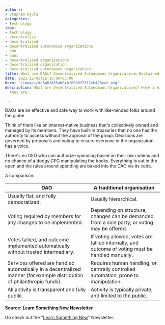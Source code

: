 ```yaml
---
authors:
- Stephen Ajulu
categories:
- Technology
tags:
- technology
- decentralize
- decentralized
- decentralized autonomous organizations
- dao
- daos
- decentralized organizations
- decentralized organization
- decentralized autonomous organization
title: What are DAOs? Decentralized Autonomous Organizations Explained
date: 2021-12-03T16:15:00+03:00
hero: "/images/de340f456ab84bf89b3f2f12cb423eeb.png"
description: What are Decentralized Autonomous Organizations? Here i explain what
  they are.

---
```

DAOs are an effective and safe way to work with like-minded folks around the globe.

Think of them like an internet-native business that's collectively owned and managed by its members. They have built-in treasuries that no one has the authority to access without the approval of the group. Decisions are governed by proposals and voting to ensure everyone in the organization has a voice.

There's no CEO who can authorize spending based on their own whims and no chance of a dodgy CFO manipulating the books. Everything is out in the open and the rules around spending are baked into the DAO via its code.

A comparison:

| DAO | A traditional organisation |
| --- | --- |
| Usually flat, and fully democratized. | Usually hierarchical. |
| Voting required by members for any changes to be implemented. | Depending on structure, changes can be demanded from a sole party, or voting may be offered. |
| Votes tallied, and outcome implemented automatically without trusted intermediary. | If voting allowed, votes are tallied internally, and outcome of voting must be handled manually. |
| Services offered are handled automatically in a decentralized manner (for example distribution of philanthropic funds). | Requires human handling, or centrally controlled automation, prone to manipulation. |
| All activity is transparent and fully public. | Activity is typically private, and limited to the public. |

**Source:** [**Learn Something New Newsletter**](https://learnsomethingnew.substack.com/p/snippet-2-what-are-daos)

Go check out the "[Learn Something New](https://learnsomethingnew.substack.com/)" Newsletter.